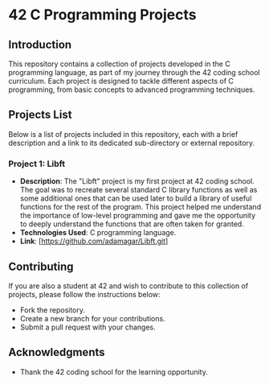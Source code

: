 # 42 C Programming Projects

## Introduction
This repository contains a collection of projects developed in the C programming language, as part of my journey through the 42 coding school curriculum. Each project is designed to tackle different aspects of C programming, from basic concepts to advanced programming techniques.

## Projects List

Below is a list of projects included in this repository, each with a brief description and a link to its dedicated sub-directory or external repository.

### Project 1: Libft
- **Description**: The "Libft" project is my first project at 42 coding school. The goal was to recreate several standard C library functions as well as some additional ones that can be used later to build a library of useful functions for the rest of the program. This project helped me understand the importance of low-level programming and gave me the opportunity to deeply understand the functions that are often taken for granted.
- **Technologies Used**: C programming language.
- **Link**: [https://github.com/adamagar/Libft.git]

## Contributing
If you are also a student at 42 and wish to contribute to this collection of projects, please follow the instructions below:
- Fork the repository.
- Create a new branch for your contributions.
- Submit a pull request with your changes.

## Acknowledgments
- Thank the 42 coding school for the learning opportunity.
